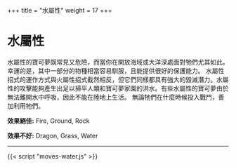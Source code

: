 +++
title = "水屬性"
weight = 17
+++

# 水屬性
水屬性的寶可夢既常見又危險，而當你在開放海域或大洋深處面對牠們尤其如此。幸運的是，其中一部分的物種相當容易馴服，且能提供很好的保護能力。
水屬性招式的運作方式與火屬性招式截然相反，但它們同樣都具有強大的毀滅潛力。水屬性的攻擊能夠產生出足以掃平人類和寶可夢家園的洪水。有些水屬性的寶可夢由於無法離開水中呼吸，因此不能在陸地上生活。
無論牠們在什麼時候投入戰鬥，善加利用牠們。


**效果絕佳:**
<span class="TypeBlockList">Fire, Ground, Rock</span>

**效果不好:**
<span class="TypeBlockList">Dragon, Grass, Water</span>

---

<div id="MoveList"></div>

{{< script "moves-water.js" >}}
<script type="text/javascript">
  window.addEventListener("parsePage", ()=>{
    TocInjector.parsePage("Move");
  });

</script>
